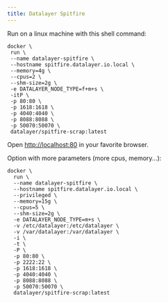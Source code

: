```yaml
---
title: Datalayer Spitfire
---
```


Run on a linux machine with this shell command:

```
docker \
 run \
 --name datalayer-spitfire \
 --hostname spitfire.datalayer.io.local \
 --memory=4g \
 --cpus=2 \
 --shm-size=2g \
 -e DATALAYER_NODE_TYPE=f+m+s \
 -itP \
 -p 80:80 \
 -p 1618:1618 \
 -p 4040:4040 \
 -p 8088:8088 \
 -p 50070:50070 \
 datalayer/spitfire-scrap:latest
```

Open [http://localhost:80](http://localhost:80) in your favorite browser.

Option with more parameters (more cpus, memory...):

```
docker \
  run \
  --name datalayer-spitfire \
  --hostname spitfire.datalayer.io.local \
  --privileged \
  --memory=15g \
  --cpus=5 \
  --shm-size=2g \
  -e DATALAYER_NODE_TYPE=m+s \
  -v /etc/datalayer:/etc/datalayer \
  -v /var/datalayer:/var/datalayer \
  -i \
  -t \
  -P \
  -p 80:80 \
  -p 2222:22 \
  -p 1618:1618 \
  -p 4040:4040 \
  -p 8088:8088 \
  -p 50070:50070 \
  datalayer/spitfire-scrap:latest
```
